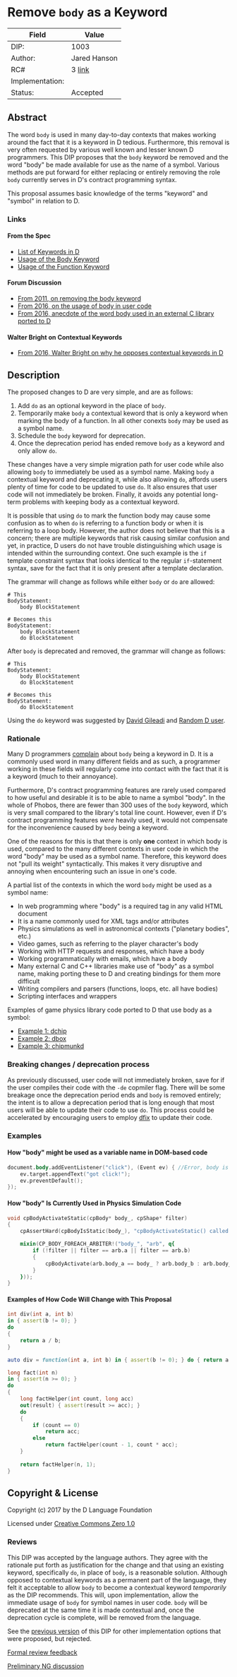 # Remove `body` as a Keyword

| Field           | Value                                                           |
|-----------------|-----------------------------------------------------------------|
| DIP:            | 1003                                                            |
| Author:         | Jared Hanson                                                    |
| RC#             | 3 [link][rclink]                                                |
| Implementation: |                                                                 |
| Status:         | Accepted                                           |

[rclink]: https://github.com/dlang/DIPs/blob/492bfa45905158e7bef5a8b2baf3e9da92d82662/DIPs/DIP1003.md


## Abstract

The word `body` is used in many day-to-day contexts that makes working around
the fact that it is a keyword in D tedious. Furthermore, this removal is very
often requested by various well known and lesser known D programmers. This DIP
proposes that the `body` keyword be removed and the word "body" be made
available for use as the name of a symbol. Various methods are put forward for
either replacing or entirely removing the role `body` currently serves in D's
contract programming syntax.

This proposal assumes basic knowledge of the terms "keyword" and "symbol" in
relation to D.

### Links

#### From the Spec
- [List of Keywords in D](http://dlang.org/spec/lex.html#Keyword)
- [Usage of the Body Keyword](http://dlang.org/spec/function.html#BodyStatement)
- [Usage of the Function Keyword](https://dlang.org/spec/expression.html#FunctionLiteral)

#### Forum Discussion
- [From 2011, on removing the body keyword](http://forum.dlang.org/thread/imdro4$286k$1@digitalmars.com)
- [From 2016, on the usage of body in user code](http://forum.dlang.org/thread/nyrosepldsxabewksehb@forum.dlang.org)
- [From 2016, anecdote of the word body used in an external C library ported to D](http://forum.dlang.org/post/lxdsvhygsaesjmkmavqp@forum.dlang.org)

#### Walter Bright on Contextual Keywords
- [From 2016, Walter Bright on why he opposes contextual keywords in D](http://forum.dlang.org/post/npsp8a$mv4$1@digitalmars.com)

## Description

The proposed changes to D are very simple, and are as follows:

1. Add `do` as an optional keyword in the place of `body`.
2. Temporarily make `body` a contextual keword that is only a keyword when marking the body of a function. In all other conexts `body` may be used as a symbol name.
3. Schedule the `body` keyword for deprecation.
4. Once the deprecation period has ended remove `body` as a keyword and only allow `do`.

These changes have a very simple migration path for user code while also allowing `body` to immediately be used as a symbol name. Making `body` a contextual keyword and deprecating it, while also allowing `do`, affords users plenty of time for code to be updated to use `do`. It also ensures that user code will not immediately be broken. Finally, it avoids any potential long-term problems with keeping body as a contextual keyword.

It is possible that using `do` to mark the function body may cause some confusion as to when `do` is referring to a function body or when it is referring to a loop body. However, the author does not believe that this is a concern; there are multiple keywords that risk causing similar confusion and yet, in practice, D users do not have trouble distinguishing which usage is intended within the surrounding context. One such example is the `if` template constraint syntax that looks identical to the regular `if`-statement syntax, save for the fact that it is only present after a template declaration.

The grammar will change as follows while either `body` or `do` are allowed:
```
# This
BodyStatement:
    body BlockStatement

# Becomes this
BodyStatement:
    body BlockStatement
    do BlockStatement
```

After `body` is deprecated and removed, the grammar will change as follows:
```
# This
BodyStatement:
    body BlockStatement
    do BlockStatement

# Becomes this
BodyStatement:
    do BlockStatement
```

Using the `do` keyword was suggested by [David Gileadi](http://forum.dlang.org/post/off8ag$3t5$1@digitalmars.com) and [Random D user](http://forum.dlang.org/post/rhuxwyotfctdfzxguatv@forum.dlang.org).

### Rationale

Many D programmers [complain](#forum-discussion) about `body` being a keyword in D. It is a commonly used word in many different fields and as such, a programmer working in these fields will regularly come into contact with the fact that it is a keyword (much to their annoyance).

Furthermore, D's contract programming features are rarely used compared to how
useful and desirable it is to be able to name a symbol "body". In the whole of
Phobos, there are fewer than 300 uses of the `body` keyword, which is very small compared to the library's total line count. However, even if D's contract
programming features _were_ heavily used, it would not compensate for the
inconvenience caused by `body` being a keyword. 

One of the reasons for this is
that there is only **one** context in which body is used, compared to the many
different contexts in user code in which the word "body" may be used as a symbol name. Therefore, this keyword does not "pull its weight" syntactically. This makes it very disruptive and annoying
when encountering such an issue in one's code.

A partial list of the contexts in which the word `body` might be used as a symbol name:

- In web programming where "body" is a required tag in any valid HTML document
- It is a name commonly used for XML tags and/or attributes
- Physics simulations as well in astronomical contexts ("planetary bodies", etc.)
- Video games, such as referring to the player character's body
- Working with HTTP requests and responses, which have a body
- Working programmatically with emails, which have a body
- Many external C and C++ libraries make use of "body" as a symbol name, making
  porting these to D and creating bindings for them more difficult
- Writing compilers and parsers (functions, loops, etc. all have bodies)
- Scripting interfaces and wrappers

Examples of game physics library code ported to D that use body as a symbol:

- [Example 1: dchip](https://github.com/d-gamedev-team/dchip/blob/55f43e5f0cf67c8bc190711b69eb16230fa6188e/src/dchip/cpBody.d#L184)
- [Example 2: dbox](https://github.com/d-gamedev-team/dbox/blob/6f81fe065abec1e7def44fc777c5d8e9da936104/examples/demo/tests/bodytypes.d#L103)
- [Example 3: chipmunkd](https://github.com/rcorre/chipmunkd/commit/d6bde5b649c70a53f4295f522e660fae3c1e740f)

### Breaking changes / deprecation process

As previously discussed, user code will not immediately broken, save for if the user compiles their code with the `-de` copmiler flag. There will be some breakage once the deprecation period ends and `body` is removed entirely; the intent is to allow a deprecation period that is long enough that most users will be able to update their code to use `do`. This process could be accelerated by encouraging users to employ [dfix](https://github.com/dlang-community/dfix) to update their code.

### Examples

#### How "body" might be used as a variable name in DOM-based code
```D
document.body.addEventListener("click"), (Event ev) { //Error, body is a keyword
    ev.target.appendText("got click!");
    ev.preventDefault();
});
```

#### How "body" Is Currently Used in Physics Simulation Code
```D
void cpBodyActivateStatic(cpBody* body_, cpShape* filter)
{
    cpAssertHard(cpBodyIsStatic(body_), "cpBodyActivateStatic() called on a non-static body_.");

    mixin(CP_BODY_FOREACH_ARBITER!("body_", "arb", q{
        if (!filter || filter == arb.a || filter == arb.b)
        {
            cpBodyActivate(arb.body_a == body_ ? arb.body_b : arb.body_a);
        }
    }));
}
```

#### Examples of How Code Will Change with This Proposal

```D
int div(int a, int b)
in { assert(b != 0); }
do
{
    return a / b;
}

auto div = function(int a, int b) in { assert(b != 0); } do { return a / b; };

long fact(int n)
in { assert(n >= 0); }
do
{
    long factHelper(int count, long acc)
    out(result) { assert(result >= acc); }
    do
    {
        if (count == 0)
            return acc;
        else
            return factHelper(count - 1, count * acc);
    }
    
    return factHelper(n, 1);
}
```

## Copyright & License

Copyright (c) 2017 by the D Language Foundation

Licensed under [Creative Commons Zero 1.0](https://creativecommons.org/publicdomain/zero/1.0/legalcode.txt)

### Reviews

This DIP was accepted by the language authors. They agree with the rationale put forth as justification
for the change and that using an existing keyword, specifically `do`, in place of `body`, is a
reasonable solution. Although opposed to contextual keywords as a permanent part of the language, they
felt it acceptable to allow `body` to become a contextual keyword *temporarily* as the DIP
recommends. This will, upon implementation, allow the immediate usage of `body` for symbol names in
user code. `body` will be deprecated at the same time it is made contextual and, once the deprecation
cycle is complete, will be removed from the language.

See the [previous version](rclink) of this DIP for other implementation options that were proposed,
but rejected.

[Formal review feedback](http://forum.dlang.org/thread/wcqebjzdjxldeywlxjcd@forum.dlang.org)

[Preliminary NG discussion](http://forum.dlang.org/thread/qgxvrbxrvkxtimzvnetu@forum.dlang.org)
